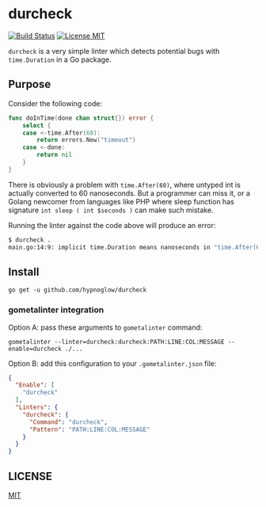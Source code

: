 # durcheck

[![Build Status](https://travis-ci.com/hypnoglow/durcheck.svg?branch=master)](https://travis-ci.com/hypnoglow/durcheck)
[![License MIT](https://img.shields.io/badge/license-MIT-blue.svg?style=flat)](LICENSE)

`durcheck` is a very simple linter which detects potential bugs with 
`time.Duration` in a Go package.

## Purpose

Consider the following code:

```go
func doInTime(done chan struct{}) error {
	select {
	case <-time.After(60):
		return errors.New("timeout")
	case <-done:
		return nil
	}
}
```

There is obviously a problem with `time.After(60)`, where untyped int is 
actually converted to 60 nanoseconds. But a programmer can miss it, or a
Golang newcomer from languages like PHP where sleep function has signature
`int sleep ( int $seconds )` can make such mistake.

Running the linter against the code above will produce an error:

```bash
$ durcheck .
main.go:14:9: implicit time.Duration means nanoseconds in "time.After(60)" 
```

## Install

    go get -u github.com/hypnoglow/durcheck

### gometalinter integration

Option A: pass these arguments to `gometalinter` command:

    gometalinter --linter=durcheck:durcheck:PATH:LINE:COL:MESSAGE --enable=durcheck ./...

Option B: add this configuration to your `.gometalinter.json` file:

```json
{
  "Enable": [
    "durcheck"
  ],
  "Linters": {
    "durcheck": {
      "Command": "durcheck",
      "Pattern": "PATH:LINE:COL:MESSAGE"
    }
  }
}
```

## LICENSE

[MIT](LICENSE)
